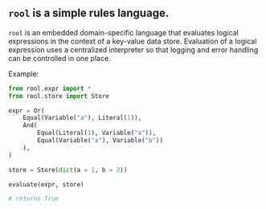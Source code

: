 ## `rool` is a simple rules language.

`rool` is an embedded domain-specific language that evaluates logical expressions in the context of a key-value data store. Evaluation of a logical expression uses a centralized interpreter so that logging and error handling can be controlled in one place.

Example:

```python
from rool.expr import *
from rool.store import Store

expr = Or(
    Equal(Variable("a"), Literal(1)),
    And(
        Equal(Literal(1), Variable("a")),
        Equal(Variable("a"), Variable("b"))
    ),
)

store = Store(dict(a = 1, b = 2))

evaluate(expr, store)

# returns True
```
